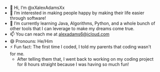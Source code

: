 - 👋 Hi, I’m @xXalexAdamsXx
- 👀 I’m interested in making people happy by making their life easier through software!
- 🌱 I’m currently learning Java, Algorithms, Python, and a whole bunch of other tools that I can leverage to make my dreams come true.
- 📫 You can reach me at alexadams6@icloud.com
- 😄 Pronouns: He/Him
- ⚡ Fun fact: The first time I coded, I told my parents that coding wasn't for me.
  - After telling them that, I went back to working on my coding project for 8 hours straight because I was having so much fun!
